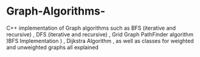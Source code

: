 # Graph-Algorithms-
C++ implementation of Graph algorithms such as BFS (iterative and recursive) , DFS (iterative and recursive) , Grid Graph PathFinder algorithm )BFS Implementation ) , Dijkstra Algorithm , as well as classes for weighted and unweighted graphs all explained 
